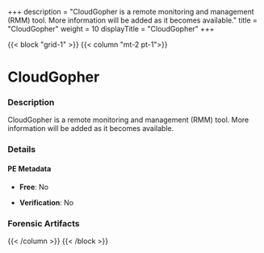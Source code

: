 +++
description = "CloudGopher is a remote monitoring and management (RMM) tool. More information will be added as it becomes available."
title = "CloudGopher"
weight = 10
displayTitle = "CloudGopher"
+++


{{< block "grid-1" >}}
{{< column "mt-2 pt-1">}}

# CloudGopher


### Description

CloudGopher is a remote monitoring and management (RMM) tool. More information will be added as it becomes available.




### Details


#### PE Metadata


- **Free**: No

- **Verification**: No





### Forensic Artifacts










{{< /column >}}
{{< /block >}}
